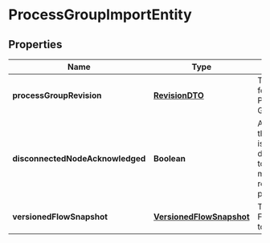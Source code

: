 
# ProcessGroupImportEntity

## Properties
Name | Type | Description | Notes
------------ | ------------- | ------------- | -------------
**processGroupRevision** | [**RevisionDTO**](RevisionDTO.md) | The Revision for the Process Group |  [optional]
**disconnectedNodeAcknowledged** | **Boolean** | Acknowledges that this node is disconnected to allow for mutable requests to proceed. |  [optional]
**versionedFlowSnapshot** | [**VersionedFlowSnapshot**](VersionedFlowSnapshot.md) | The Versioned Flow Snapshot to import |  [optional]



